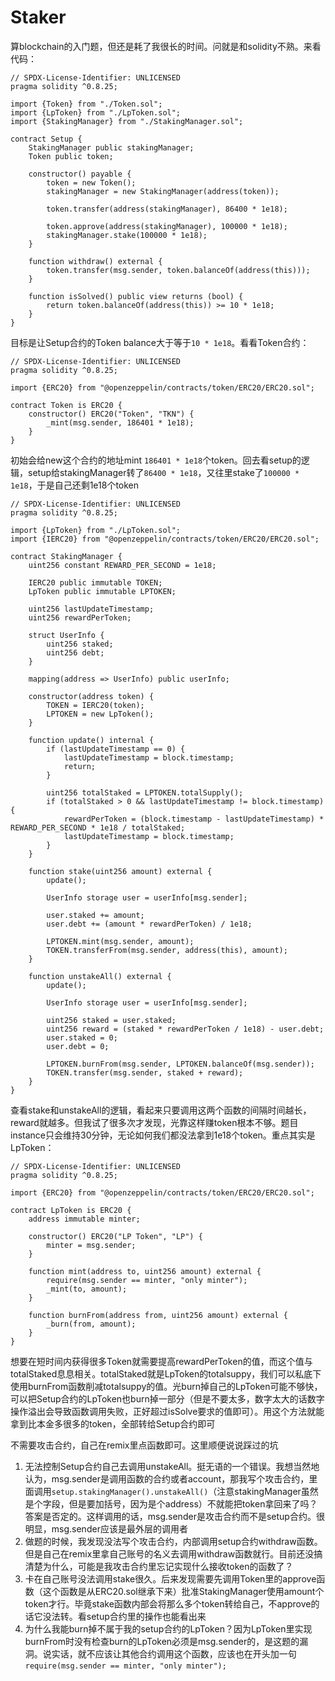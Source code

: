 # Staker

算blockchain的入门题，但还是耗了我很长的时间。问就是和solidity不熟。来看代码：
```solidity
// SPDX-License-Identifier: UNLICENSED
pragma solidity ^0.8.25;

import {Token} from "./Token.sol";
import {LpToken} from "./LpToken.sol";
import {StakingManager} from "./StakingManager.sol";

contract Setup {
    StakingManager public stakingManager;
    Token public token;

    constructor() payable {
        token = new Token();
        stakingManager = new StakingManager(address(token));

        token.transfer(address(stakingManager), 86400 * 1e18);

        token.approve(address(stakingManager), 100000 * 1e18);
        stakingManager.stake(100000 * 1e18);
    }

    function withdraw() external {
        token.transfer(msg.sender, token.balanceOf(address(this)));
    }

    function isSolved() public view returns (bool) {
        return token.balanceOf(address(this)) >= 10 * 1e18;
    }
}
```
目标是让Setup合约的Token balance大于等于`10 * 1e18`。看看Token合约：
```solidity
// SPDX-License-Identifier: UNLICENSED
pragma solidity ^0.8.25;

import {ERC20} from "@openzeppelin/contracts/token/ERC20/ERC20.sol";

contract Token is ERC20 {
    constructor() ERC20("Token", "TKN") {
        _mint(msg.sender, 186401 * 1e18);
    }
}
```
初始会给new这个合约的地址mint `186401 * 1e18`个token。回去看setup的逻辑，setup给stakingManager转了`86400 * 1e18`，又往里stake了`100000 * 1e18`，于是自己还剩1e18个token
```solidity
// SPDX-License-Identifier: UNLICENSED
pragma solidity ^0.8.25;

import {LpToken} from "./LpToken.sol";
import {IERC20} from "@openzeppelin/contracts/token/ERC20/ERC20.sol";

contract StakingManager {
    uint256 constant REWARD_PER_SECOND = 1e18;

    IERC20 public immutable TOKEN;
    LpToken public immutable LPTOKEN;

    uint256 lastUpdateTimestamp;
    uint256 rewardPerToken;

    struct UserInfo {
        uint256 staked;
        uint256 debt;
    }

    mapping(address => UserInfo) public userInfo;

    constructor(address token) {
        TOKEN = IERC20(token);
        LPTOKEN = new LpToken();
    }

    function update() internal {
        if (lastUpdateTimestamp == 0) {
            lastUpdateTimestamp = block.timestamp;
            return;
        }

        uint256 totalStaked = LPTOKEN.totalSupply();
        if (totalStaked > 0 && lastUpdateTimestamp != block.timestamp) {
            rewardPerToken = (block.timestamp - lastUpdateTimestamp) * REWARD_PER_SECOND * 1e18 / totalStaked;
            lastUpdateTimestamp = block.timestamp;
        }
    }

    function stake(uint256 amount) external {
        update();

        UserInfo storage user = userInfo[msg.sender];

        user.staked += amount;
        user.debt += (amount * rewardPerToken) / 1e18;

        LPTOKEN.mint(msg.sender, amount);
        TOKEN.transferFrom(msg.sender, address(this), amount);
    }

    function unstakeAll() external {
        update();

        UserInfo storage user = userInfo[msg.sender];

        uint256 staked = user.staked;
        uint256 reward = (staked * rewardPerToken / 1e18) - user.debt;
        user.staked = 0;
        user.debt = 0;

        LPTOKEN.burnFrom(msg.sender, LPTOKEN.balanceOf(msg.sender));
        TOKEN.transfer(msg.sender, staked + reward);
    }
}
```
查看stake和unstakeAll的逻辑，看起来只要调用这两个函数的间隔时间越长，reward就越多。但我试了很多次才发现，光靠这样赚token根本不够。题目instance只会维持30分钟，无论如何我们都没法拿到1e18个token。重点其实是LpToken：
```solidity
// SPDX-License-Identifier: UNLICENSED
pragma solidity ^0.8.25;

import {ERC20} from "@openzeppelin/contracts/token/ERC20/ERC20.sol";

contract LpToken is ERC20 {
    address immutable minter;

    constructor() ERC20("LP Token", "LP") {
        minter = msg.sender;
    }

    function mint(address to, uint256 amount) external {
        require(msg.sender == minter, "only minter");
        _mint(to, amount);
    }

    function burnFrom(address from, uint256 amount) external {
        _burn(from, amount);
    }
}
```
想要在短时间内获得很多Token就需要提高rewardPerToken的值，而这个值与totalStaked息息相关。totalStaked就是LpToken的totalsuppy，我们可以私底下使用burnFrom函数削减totalsuppy的值。光burn掉自己的LpToken可能不够快，可以把Setup合约的LpToken也burn掉一部分（但是不要太多，数字太大的话数字操作溢出会导致函数调用失败，正好超过isSolve要求的值即可）。用这个方法就能拿到比本金多很多的token，全部转给Setup合约即可

不需要攻击合约，自己在remix里点函数即可。这里顺便说说踩过的坑

1. 无法控制Setup合约自己去调用unstakeAll。挺无语的一个错误。我想当然地认为，msg.sender是调用函数的合约或者account，那我写个攻击合约，里面调用`setup.stakingManager().unstakeAll()`（注意stakingManager虽然是个字段，但是要加括号，因为是个address）不就能把token拿回来了吗？答案是否定的。这样调用的话，msg.sender是攻击合约而不是setup合约。很明显，msg.sender应该是最外层的调用者
2. 做题的时候，我发现没法写个攻击合约，内部调用setup合约withdraw函数。但是自己在remix里拿自己账号的名义去调用withdraw函数就行。目前还没搞清楚为什么，可能是我攻击合约里忘记实现什么接收token的函数了？
3. 卡在自己账号没法调用stake很久。后来发现需要先调用Token里的approve函数（这个函数是从ERC20.sol继承下来）批准StakingManager使用amount个token才行。毕竟stake函数内部会将那么多个token转给自己，不approve的话它没法转。看setup合约里的操作也能看出来
4. 为什么我能burn掉不属于我的setup合约的LpToken？因为LpToken里实现burnFrom时没有检查burn的LpToken必须是msg.sender的，是这题的漏洞。说实话，就不应该让其他合约调用这个函数，应该也在开头加一句`require(msg.sender == minter, "only minter");`